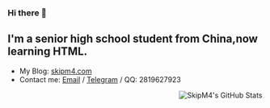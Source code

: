 ### Hi there 👋
I'm a senior high school student from China,now learning HTML.
----
- My Blog: [skipm4.com](https://skipm4.com/)
- Contact me: [Email](mailto:liteyuki@gmail.com) / [Telegram](https://t.me/skipm4/) / QQ: 2819627923
<img align="right" src="https://github-readme-stats.vercel.app/api?username=SkipM4&show_icons=true&title_color=87CEFA&icon_color=87939A&text_color=CCC&bg_color=3C3F41" alt="SkipM4's GitHub Stats"/>
<!--
**SkipM4/SkipM4** is a ✨ _special_ ✨ repository because its `README.md` (this file) appears on your GitHub profile.

Here are some ideas to get you started:

- 🔭 I’m currently working on ...
- 🌱 I’m currently learning ...
- 👯 I’m looking to collaborate on ...
- 🤔 I’m looking for help with ...
- 📫 How to reach me: ...
- 😄 Pronouns: ...
- ⚡ Fun fact: ...
-->
